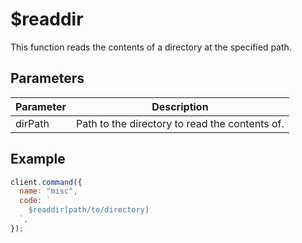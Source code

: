 # $readdir

This function reads the contents of a directory at the specified path.

## Parameters

| Parameter | Description                                    |
| --------- | ---------------------------------------------- |
| dirPath   | Path to the directory to read the contents of. |

## Example

```js
client.command({
  name: "misc",
  code: `
    $readdir[path/to/directory]
  `,
});
```
